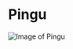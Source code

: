 # Pingu
![Image of Pingu](https://yt3.ggpht.com/PFRD_rpPwAIY-FC2t6Ob0GpJe2udeEaXNwug4Dx8v7zxxda6ZKHU1aKBX-XoWvYh2H4Ow6TtBDk=s900-c-k-c0x00ffffff-no-rj)
